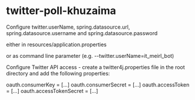 # twitter-poll-khuzaima

Configure twitter.userName, spring.datasource.url, spring.datasource.username and spring.datasource.password

either in resources/application.properties

or as command line parameter (e.g. --twitter.userName=it_meirl_bot)

Configure Twitter API access - create a twitter4j.properties file in the root directory and add the following properties:

oauth.consumerKey = [...]
oauth.consumerSecret = [...]
oauth.accessToken = [...]
oauth.accessTokenSecret = [...]
